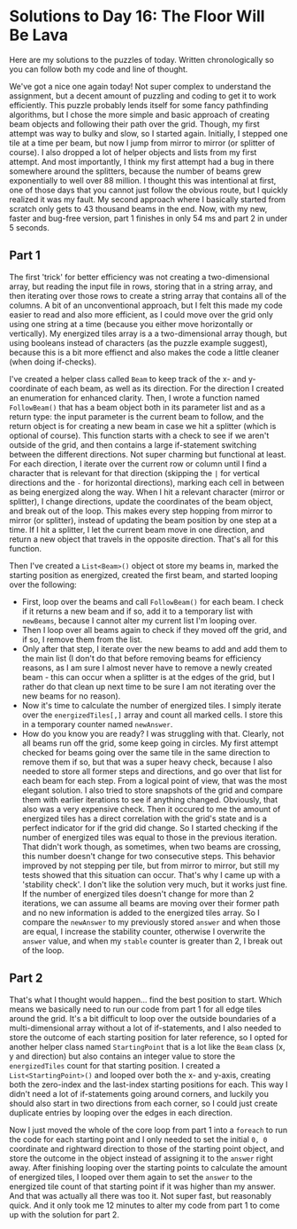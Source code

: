 # Solutions to Day 16: The Floor Will Be Lava

Here are my solutions to the puzzles of today. Written chronologically so you can follow both my code and line of thought.

We've got a nice one again today! Not super complex to understand the assignment, but a decent amount of puzzling and coding to get it to work efficiently. This puzzle probably lends itself for some fancy pathfinding algorithms, but I chose the more simple and basic approach of creating beam objects and following their path over the grid. Though, my first attempt was way to bulky and slow, so I started again. Initially, I stepped one tile at a time per beam, but now I jump from mirror to mirror (or splitter of course). I also dropped a lot of helper objects and lists from my first attempt. And most importantly, I think my first attempt had a bug in there somewhere around the splitters, because the number of beams grew exponentially to well over 88 million. I thought this was intentional at first, one of those days that you cannot just follow the obvious route, but I quickly realized it was my fault. My second approach where I basically started from scratch only gets to 43 thousand beams in the end. Now, with my new, faster and bug-free version, part 1 finishes in only 54 ms and part 2 in under 5 seconds.

## Part 1

The first 'trick' for better efficiency was not creating a two-dimensional array, but reading the input file in rows, storing that in a string array, and then iterating over those rows to create a string array that contains all of the columns. A bit of an unconventional approach, but I felt this made my code easier to read and also more efficient, as I could move over the grid only using one string at a time (because you either move horizontally or vertically). My energized tiles array is a a two-dimensional array though, but using booleans instead of characters (as the puzzle example suggest), because this is a bit more effienct and also makes the code a little cleaner (when doing if-checks).

I've created a helper class called `Beam` to keep track of the x- and y-coordinate of each beam, as well as its direction. For the direction I created an enumeration for enhanced clarity. Then, I wrote a function named `FollowBeam()` that has a beam object both in its parameter list and as a return type: the input parameter is the current beam to follow, and the return object is for creating a new beam in case we hit a splitter (which is optional of course). This function starts with a check to see if we aren't outside of the grid, and then contains a large if-statement switching between the different directions. Not super charming but functional at least. For each direction, I iterate over the current row or column until I find a character that is relevant for that direction (skipping the `|` for vertical directions and the `-` for horizontal directions), marking each cell in between as being energized along the way. When I hit a relevant character (mirror or splitter), I change directions, update the coordinates of the beam object, and break out of the loop. This makes every step hopping from mirror to mirror (or splitter), instead of updating the beam position by one step at a time. If I hit a splitter, I let the current beam move in one direction, and return a new object that travels in the opposite direction. That's all for this function.

Then I've created a `List<Beam>()` object ot store my beams in, marked the starting position as energized, created the first beam, and started looping over the following:
- First, loop over the beams and call `FollowBeam()` for each beam. I check if it returns a new beam and if so, add it to a temporary list with `newBeams`, because I cannot alter my current list I'm looping over.
- Then I loop over all beams again to check if they moved off the grid, and if so, I remove them from the list.
- Only after that step, I iterate over the new beams to add and add them to the main list (I don't do that before removing beams for efficiency reasons, as I am sure I almost never have to remove a newly created beam - this can occur when a splitter is at the edges of the grid, but I rather do that clean up next time to be sure I am not iterating over the new beams for no reason).
- Now it's time to calculate the number of energized tiles. I simply iterate over the `energizedTiles[,]` array and count all marked cells. I store this in a temporary counter named `newAnswer`.
- How do you know you are ready? I was struggling with that. Clearly, not all beams run off the grid, some keep going in circles. My first attempt checked for beams going over the same tile in the same direction to remove them if so, but that was a super heavy check, because I also needed to store all former steps and directions, and go over that list for each beam for each step. From a logical point of view, that was the most elegant solution. I also tried to store snapshots of the grid and compare them with earlier iterations to see if anything changed. Obviously, that also was a very expensive check. Then it occured to me the amount of energized tiles has a direct correlation with the grid's state and is a perfect indicator for if the grid did change. So I started checking if the number of energized tiles was equal to those in the previous iteration. That didn't work though, as sometimes, when two beams are crossing, this number doesn't change for two consecutive steps. This behavior improved by not stepping per tile, but from mirror to mirror, but still my tests showed that this situation can occur. That's why I came up with a 'stability check'. I don't like the solution very much, but it works just fine. If the number of energized tiles doesn't change for more than 2 iterations, we can assume all beams are moving over their former path and no new information is added to the energized tiles array. So I compare the `newAnswer` to my previously stored `answer` and when those are equal, I increase the stability counter, otherwise I overwrite the `answer` value, and when my `stable` counter is greater than 2, I break out of the loop.

## Part 2

That's what I thought would happen... find the best position to start. Which means we basically need to run our code from part 1 for all edge tiles around the grid. It's a bit difficult to loop over the outside boundaries of a multi-dimensional array without a lot of if-statements, and I also needed to store the outcome of each starting position for later reference, so I opted for another helper class named `StartingPoint` that is a lot like the `Beam` class (x, y and direction) but also contains an integer value to store the `energizedTiles` count for that starting position. I created a `List<StartingPoint>()` and looped over both the x- and y-axis, creating both the zero-index and the last-index starting positions for each. This way I didn't need a lot of if-statements going around corners, and luckily you should also start in two directions from each corner, so I could just create duplicate entries by looping over the edges in each direction.

Now I just moved the whole of the core loop from part 1 into a `foreach` to run the code for each starting point and I only needed to set the initial `0, 0` coordinate and rightward direction to those of the starting point object, and store the outcome in the object instead of assigning it to the `answer` right away. After finishing looping over the starting points to calculate the amount of energized tiles, I looped over them again to set the `answer` to the energized tile count of that starting point if it was higher than my answer. And that was actually all there was too it. Not super fast, but reasonably quick. And it only took me 12 minutes to alter my code from part 1 to come up with the solution for part 2.